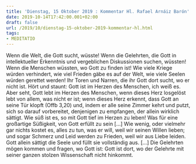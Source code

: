 ```yaml
---
title: 'Dienstag, 15 Oktober 2019 : Kommentar Hl. Rafael Arnáiz Barón'
date: 2019-10-14T17:42:00.001+02:00
draft: false
url: /2019/10/dienstag-15-oktober-2019-kommentar-hl.html
tags: 
- MEDITATIO
---
```


Wenn die Welt, die Gott sucht, wüsste! Wenn die Gelehrten, die Gott in intellektueller Erkenntnis und vergeblichen Diskussionen suchen, wüssten! Wenn die Menschen wüssten, wo Gott zu finden ist! Wie viele Kriege würden verhindert, wie viel Frieden gäbe es auf der Welt, wie viele Seelen würden gerettet werden! Ihr Toren und Narren, die ihr Gott dort sucht, wo er nicht ist. Hört und staunt: Gott ist im Herzen des Menschen, ich weiß es. Aber seht, Gott lebt im Herzen des Menschen, wenn dieses Herz losgelöst lebt von allem, was nicht er ist; wenn dieses Herz erkennt, dass Gott an seine Tür klopft (Offb 3,20) und, indem er alle seine Zimmer kehrt und putzt, sich so darauf vorbereitet, denjenigen zu empfangen, der allein wirklich sättigt. Wie süß ist es, so mit Gott tief im Herzen zu leben! Was für eine großartige Süßigkeit, von Gott erfüllt zu sein \[…\] Wie wenig, oder vielmehr gar nichts kostet es, alles zu tun, was er will, weil wir seinen Willen lieben; und sogar Schmerz und Leid werden zu Frieden, weil wir aus Liebe leiden. Gott allein sättigt die Seele und füllt sie vollständig aus. \[…\] Die Gelehrten mögen kommen und fragen, wo Gott ist: Gott ist dort, wo der Gelehrte mit seiner ganzen stolzen Wissenschaft nicht hinkommt.